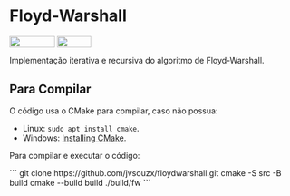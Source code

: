 # Floyd-Warshall

<div style="display: inline-block;">
<img align="center" height="20px" width="80px" src="https://badgen.net/badge/license/MIT/green"/>
<img align="center" height="20px" width="60px" src="https://img.shields.io/badge/C%2B%2B-00599C?style=for-the-badge&logo=c%2B%2B&logoColor=white"/> 
</div>
<p> </p>
<p> </p>
Implementação iterativa e recursiva do algoritmo de Floyd-Warshall.

## Para Compilar
O código usa o CMake para compilar, caso não possua: 
- Linux: ``` sudo apt install cmake ```.
- Windows: <a href= "https://cmake.org/install/"> Installing CMake</a>.
<p> </p>
Para compilar e executar o código:
<p> </p>
```
git clone https://github.com/jvsouzx/floydwarshall.git
cmake -S src -B build
cmake --build build
./build/fw  
```
